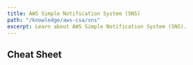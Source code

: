 ```yaml
---
title: AWS Simple Notification System (SNS)
path: "/knowledge/aws-csa/sns"
excerpt: Learn about AWS Simple Notification System (SNS).
---
```


## Cheat Sheet